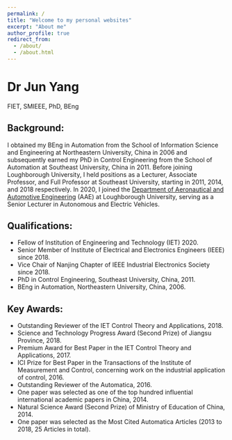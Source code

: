 ```yaml
---
permalink: /
title: "Welcome to my personal websites"
excerpt: "About me"
author_profile: true
redirect_from: 
  - /about/
  - /about.html
---
```


# Dr Jun Yang
FIET, SMIEEE, PhD, BEng


## Background:
I obtained my BEng in Automation from the School of Information Science and Engineering at Northeastern University, China in 2006 and subsequently earned my PhD in Control Engineering from the School of Automation at Southeast University, China in 2011. Before joining Loughborough University, I held positions as a Lecturer, Associate Professor, and Full Professor at Southeast University, starting in 2011, 2014, and 2018 respectively. In 2020, I joined the [Department of Aeronautical and Automotive Engineering](https://www.lboro.ac.uk/departments/aae/) (AAE) at Loughborough University, serving as a Senior Lecturer in Autonomous and Electric Vehicles.


## Qualifications:
* Fellow of Institution of Engineering and Technology (IET) 2020.
* Senior Member of Institute of Electrical and Electronics Engineers (IEEE) since 2018.
* Vice Chair of Nanjing Chapter of IEEE Industrial Electronics Society since 2018.
* PhD in Control Engineering, Southeast University, China, 2011.
* BEng in Automation, Northeastern University, China, 2006.


## Key Awards:
* Outstanding Reviewer of the IET Control Theory and Applications, 2018.
* Science and Technology Progress Award (Second Prize) of Jiangsu Province, 2018.
* Premium Award for Best Paper in the IET Control Theory and Applications, 2017.
* ICI Prize for Best Paper in the Transactions of the Institute of Measurement and Control, concerning work on the industrial application of control, 2016.
* Outstanding Reviewer of the Automatica, 2016.
* One paper was selected as one of the top hundred influential international academic papers in China, 2014.
* Natural Science Award (Second Prize) of Ministry of Education of China, 2014.
* One paper was selected as the Most Cited Automatica Articles (2013 to 2018, 25 Articles in total).
